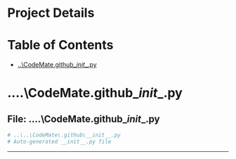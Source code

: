 # Project Details

# Table of Contents
- [..\CodeMate\.github\__init__.py](#-CodeMate-github-__init__py)


# ..\..\CodeMate\.github\__init__.py
## File: ..\..\CodeMate\.github\__init__.py

```py
# ..\..\CodeMate\.github\__init__.py
# Auto-generated __init__.py file

```

---

